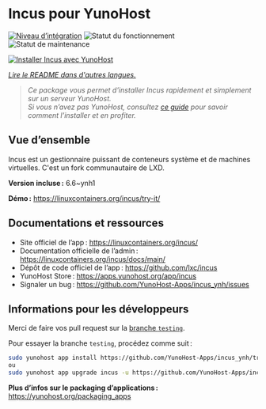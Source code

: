 <!--
Nota bene : ce README est automatiquement généré par <https://github.com/YunoHost/apps/tree/master/tools/readme_generator>
Il NE doit PAS être modifié à la main.
-->

# Incus pour YunoHost

[![Niveau d’intégration](https://apps.yunohost.org/badge/integration/incus)](https://ci-apps.yunohost.org/ci/apps/incus/)
![Statut du fonctionnement](https://apps.yunohost.org/badge/state/incus)
![Statut de maintenance](https://apps.yunohost.org/badge/maintained/incus)

[![Installer Incus avec YunoHost](https://install-app.yunohost.org/install-with-yunohost.svg)](https://install-app.yunohost.org/?app=incus)

*[Lire le README dans d'autres langues.](./ALL_README.md)*

> *Ce package vous permet d’installer Incus rapidement et simplement sur un serveur YunoHost.*  
> *Si vous n’avez pas YunoHost, consultez [ce guide](https://yunohost.org/install) pour savoir comment l’installer et en profiter.*

## Vue d’ensemble

Incus est un gestionnaire puissant de conteneurs système et de machines virtuelles. C'est un fork communautaire de LXD.


**Version incluse :** 6.6~ynh1

**Démo :** <https://linuxcontainers.org/incus/try-it/>
## Documentations et ressources

- Site officiel de l’app : <https://linuxcontainers.org/incus/>
- Documentation officielle de l’admin : <https://linuxcontainers.org/incus/docs/main/>
- Dépôt de code officiel de l’app : <https://github.com/lxc/incus>
- YunoHost Store : <https://apps.yunohost.org/app/incus>
- Signaler un bug : <https://github.com/YunoHost-Apps/incus_ynh/issues>

## Informations pour les développeurs

Merci de faire vos pull request sur la [branche `testing`](https://github.com/YunoHost-Apps/incus_ynh/tree/testing).

Pour essayer la branche `testing`, procédez comme suit :

```bash
sudo yunohost app install https://github.com/YunoHost-Apps/incus_ynh/tree/testing --debug
ou
sudo yunohost app upgrade incus -u https://github.com/YunoHost-Apps/incus_ynh/tree/testing --debug
```

**Plus d’infos sur le packaging d’applications :** <https://yunohost.org/packaging_apps>
